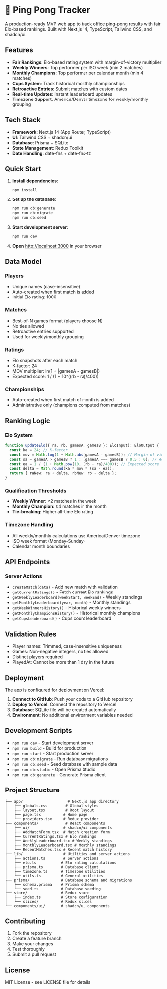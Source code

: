 # 🏓 Ping Pong Tracker

A production-ready MVP web app to track office ping-pong results with fair Elo-based rankings. Built with Next.js 14, TypeScript, Tailwind CSS, and shadcn/ui.

## Features

- **Fair Rankings**: Elo-based rating system with margin-of-victory multiplier
- **Weekly Winners**: Top performer per ISO week (min 2 matches)
- **Monthly Champions**: Top performer per calendar month (min 4 matches)
- **Cups System**: Track historical monthly championships
- **Retroactive Entries**: Submit matches with custom dates
- **Real-time Updates**: Instant leaderboard updates
- **Timezone Support**: America/Denver timezone for weekly/monthly grouping

## Tech Stack

- **Framework**: Next.js 14 (App Router, TypeScript)
- **UI**: Tailwind CSS + shadcn/ui
- **Database**: Prisma + SQLite
- **State Management**: Redux Toolkit
- **Date Handling**: date-fns + date-fns-tz

## Quick Start

1. **Install dependencies**:
   ```bash
   npm install
   ```

2. **Set up the database**:
   ```bash
   npm run db:generate
   npm run db:migrate
   npm run db:seed
   ```

3. **Start development server**:
   ```bash
   npm run dev
   ```

4. **Open** [http://localhost:3000](http://localhost:3000) in your browser

## Data Model

### Players
- Unique names (case-insensitive)
- Auto-created when first match is added
- Initial Elo rating: 1000

### Matches
- Best-of-N games format (players choose N)
- No ties allowed
- Retroactive entries supported
- Used for weekly/monthly grouping

### Ratings
- Elo snapshots after each match
- K-factor: 24
- MOV multiplier: ln(1 + |gamesA - gamesB|)
- Expected score: 1 / (1 + 10^((rb - ra)/400))

### Championships
- Auto-created when first match of month is added
- Administrative only (champions computed from matches)

## Ranking Logic

### Elo System
```typescript
function updateElo({ ra, rb, gamesA, gamesB }: EloInput): EloOutput {
  const ka = 24; // K-factor
  const mov = Math.log(1 + Math.abs(gamesA - gamesB)); // Margin of victory
  const sa = gamesA > gamesB ? 1 : (gamesA === gamesB ? 0.5 : 0); // Actual score
  const ea = 1 / (1 + Math.pow(10, (rb - ra)/400)); // Expected score
  const delta = Math.round(ka * mov * (sa - ea));
  return { raNew: ra + delta, rbNew: rb - delta };
}
```

### Qualification Thresholds
- **Weekly Winner**: ≥2 matches in the week
- **Monthly Champion**: ≥4 matches in the month
- **Tie-breaking**: Higher all-time Elo rating

### Timezone Handling
- All weekly/monthly calculations use America/Denver timezone
- ISO week format (Monday-Sunday)
- Calendar month boundaries

## API Endpoints

### Server Actions
- `createMatch(data)` - Add new match with validation
- `getCurrentRatings()` - Fetch current Elo rankings
- `getWeeklyLeaderboard(weekStart, weekEnd)` - Weekly standings
- `getMonthlyLeaderboard(year, month)` - Monthly standings
- `getWeekWinnersHistory()` - Historical weekly winners
- `getMonthlyChampionsHistory()` - Historical monthly champions
- `getCupsLeaderboard()` - Cups count leaderboard

## Validation Rules

- Player names: Trimmed, case-insensitive uniqueness
- Games: Non-negative integers, no ties allowed
- Distinct players required
- PlayedAt: Cannot be more than 1 day in the future

## Deployment

The app is configured for deployment on Vercel:

1. **Connect to GitHub**: Push your code to a GitHub repository
2. **Deploy to Vercel**: Connect the repository to Vercel
3. **Database**: SQLite file will be created automatically
4. **Environment**: No additional environment variables needed

## Development Scripts

- `npm run dev` - Start development server
- `npm run build` - Build for production
- `npm run start` - Start production server
- `npm run db:migrate` - Run database migrations
- `npm run db:seed` - Seed database with sample data
- `npm run db:studio` - Open Prisma Studio
- `npm run db:generate` - Generate Prisma client

## Project Structure

```
├── app/                    # Next.js app directory
│   ├── globals.css        # Global styles
│   ├── layout.tsx         # Root layout
│   ├── page.tsx          # Home page
│   └── providers.tsx     # Redux provider
├── components/            # React components
│   ├── ui/               # shadcn/ui components
│   ├── AddMatchForm.tsx  # Match creation form
│   ├── CurrentRatings.tsx # Elo rankings
│   ├── WeeklyLeaderboard.tsx # Weekly standings
│   ├── MonthlyLeaderboard.tsx # Monthly standings
│   └── RecentMatches.tsx # Recent match history
├── lib/                  # Utilities and server actions
│   ├── actions.ts        # Server actions
│   ├── elo.ts           # Elo rating calculations
│   ├── prisma.ts        # Database client
│   ├── timezone.ts      # Timezone utilities
│   └── utils.ts         # General utilities
├── prisma/              # Database schema and migrations
│   ├── schema.prisma    # Prisma schema
│   └── seed.ts          # Database seeding
├── store/               # Redux store
│   ├── index.ts         # Store configuration
│   └── slices/          # Redux slices
└── components/ui/       # shadcn/ui components
```

## Contributing

1. Fork the repository
2. Create a feature branch
3. Make your changes
4. Test thoroughly
5. Submit a pull request

## License

MIT License - see LICENSE file for details
